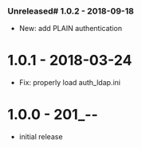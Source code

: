 ### Unreleased# 1.0.2 - 2018-09-18

- New: add PLAIN authentication

# 1.0.1 - 2018-03-24

- Fix: properly load auth_ldap.ini

# 1.0.0 - 201_-__-__

- initial release
